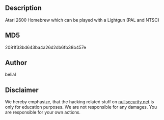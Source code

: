 Description
-----------
Atari 2600 Homebrew which can be played with a Lightgun (PAL and NTSC)

MD5
---
2081f33bd643ba4a26d2db6fb38b457e

Author
------
belial

Disclaimer
----------
We hereby emphasize, that the hacking related stuff on
[nullsecurity.net](http://nullsecurity.net) is only for education purposes.
We are not responsible for any damages. You are responsible for your own
actions.
